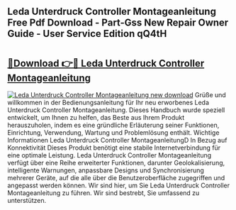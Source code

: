 ## Leda Unterdruck Controller Montageanleitung Free Pdf Download - Part-Gss New Repair Owner Guide - User Service Edition qQ4tH

# <h2><a href="http://df6n64.blite.top/?on=Leda+Unterdruck+Controller+Montageanleitung">🔗Download 👉🔴 Leda Unterdruck Controller Montageanleitung</a></h2>

[![Leda Unterdruck Controller Montageanleitung new download](https://i.imgur.com/lujVjoI.png)](http://df6n64.blite.top/?on=Leda+Unterdruck+Controller+Montageanleitung)
Grüße und willkommen in der Bedienungsanleitung für Ihr neu erworbenes Leda Unterdruck Controller Montageanleitung. Dieses Handbuch wurde speziell entwickelt, um Ihnen zu helfen, das Beste aus Ihrem Produkt herauszuholen, indem es eine gründliche Erläuterung seiner Funktionen, Einrichtung, Verwendung, Wartung und Problemlösung enthält. Wichtige Informationen Leda Unterdruck Controller MontageanleitungD In Bezug auf Konnektivität Dieses Produkt benötigt eine stabile Internetverbindung für eine optimale Leistung. Leda Unterdruck Controller Montageanleitung verfügt über eine Reihe erweiterter Funktionen, darunter Geolokalisierung, intelligente Warnungen, anpassbare Designs und Synchronisierung mehrerer Geräte, auf die alle über die Benutzeroberfläche zugegriffen und angepasst werden können. Wir sind hier, um Sie Leda Unterdruck Controller Montageanleitung zu führen. Wir sind bestrebt, Sie umfassend zu unterstützen.

